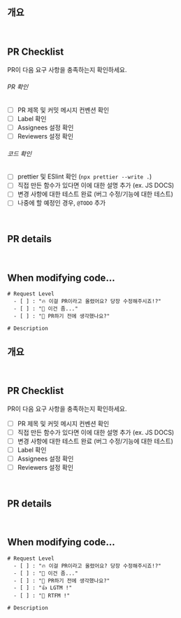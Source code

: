 ## 개요

<!-- 한 줄 요약 -->

<br/>

## PR Checklist

PR이 다음 요구 사항을 충족하는지 확인하세요.

###### PR 확인

- [ ] PR 제목 및 커밋 메시지 컨벤션 확인
- [ ] Label 확인
- [ ] Assignees 설정 확인
- [ ] Reviewers 설정 확인

###### 코드 확인

- [ ] prettier 및 ESlint 확인 (`npx prettier --write .`)
- [ ] 직접 만든 함수가 있다면 이에 대한 설명 추가 (ex. JS DOCS)
- [ ] 변경 사항에 대한 테스트 완료 (버그 수정/기능에 대한 테스트)
- [ ] 나중에 할 예정인 경우, `@TODO` 추가

<br/>

## PR details

<!-- 변경 사항 및 관련 이슈에 대해 간단하게 작성해주세요. 어떻게보다 무엇을 왜 수정했는지 설명해주세요. -->
<!-- 직접 만든 함수가 있다면 예제를 만들어 상세히 설명해주세요. (코드 캡쳐) -->

<br/>

## When modifying code...

```text
# Request Level
  - [ ] : "🔥 이걸 PR이라고 올렸어요? 당장 수정해주시죠!?"
  - [ ] : "🥹 이건 좀..."
  - [ ] : "🤷 PR하기 전에 생각했나요?"

# Description

```

## 개요

<!-- 한 줄 요약 -->

<br/>

## PR Checklist

PR이 다음 요구 사항을 충족하는지 확인하세요.

- [ ] PR 제목 및 커밋 메시지 컨벤션 확인
- [ ] 직접 만든 함수가 있다면 이에 대한 설명 추가 (ex. JS DOCS)
- [ ] 변경 사항에 대한 테스트 완료 (버그 수정/기능에 대한 테스트)
- [ ] Label 확인
- [ ] Assignees 설정 확인
- [ ] Reviewers 설정 확인

<br/>

## PR details

<!-- 변경 사항 및 관련 이슈에 대해 간단하게 작성해주세요. 어떻게보다 무엇을 왜 수정했는지 설명해주세요. -->
<!-- 직접 만든 함수가 있다면 예제를 만들어 상세히 설명해주세요. (코드 캡쳐) -->

<br/>

## When modifying code...

```text
# Request Level
  - [ ] : "🔥 이걸 PR이라고 올렸어요? 당장 수정해주시죠!?"
  - [ ] : "🥹 이건 좀..."
  - [ ] : "🤷 PR하기 전에 생각했나요?"
  - [ ] : "👍 LGTM !"
  - [ ] : "🤯 RTFM !"

# Description

```

